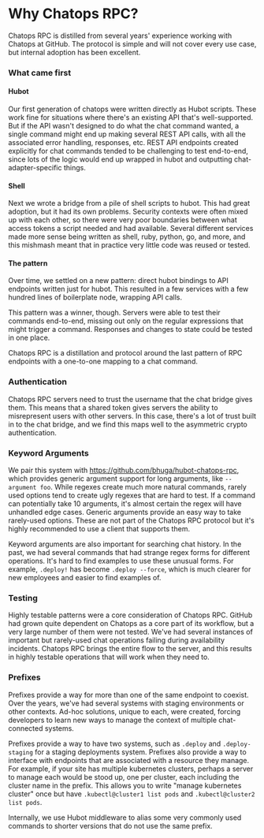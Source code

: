 # Why Chatops RPC?

Chatops RPC is distilled from several years' experience working with Chatops
at GitHub. The protocol is simple and will not cover every use case, but
internal adoption has been excellent.

### What came first

#### Hubot

Our first generation of chatops were written directly as Hubot scripts. These
work fine for situations where there's an existing API that's well-supported.
But if the API wasn't designed to do what the chat command wanted, a single
command might end up making several REST API calls, with all the associated
error handling, responses, etc. REST API endpoints created explicitly for chat
commands tended to be challenging to test end-to-end, since lots of the
logic would end up wrapped in hubot and outputting chat-adapter-specific things.

#### Shell

Next we wrote a bridge from a pile of shell scripts to hubot. This had great
adoption, but it had its own problems. Security contexts were often mixed up
with each other, so there were very poor boundaries between what access tokens
a script needed and had available. Several different services made more
sense being written as shell, ruby, python, go, and more, and this mishmash
meant that in practice very little code was reused or tested.

#### The pattern

Over time, we settled on a new pattern: direct hubot bindings to API endpoints
written just for hubot. This resulted in a few services with a few hundred
lines of boilerplate node, wrapping API calls.

This pattern was a winner, though. Servers were able to test their commands
end-to-end, missing out only on the regular expressions that might trigger a
command. Responses and changes to state could be tested in one place.

Chatops RPC is a distillation and protocol around the last pattern of RPC
endpoints with a one-to-one mapping to a chat command.

### Authentication

Chatops RPC servers need to trust the username that the chat bridge gives them.
This means that a shared token gives servers the ability to misrepresent users
with other servers. In this case, there's a lot of trust built in to the chat
bridge, and we find this maps well to the asymmetric crypto authentication.

### Keyword Arguments

We pair this system with <https://github.com/bhuga/hubot-chatops-rpc>, which
provides generic argument support for long arguments, like `--argument foo`.
While regexes create much more natural commands, rarely used options tend to
create ugly regexes that are hard to test. If a command can potentially take 10
arguments, it's almost certain the regex will have unhandled edge cases. Generic
arguments provide an easy way to take rarely-used options. These are not part
of the Chatops RPC protocol but it's highly recommended to use a client that
supports them.

Keyword arguments are also important for searching chat history. In the past, we
had several commands that had strange regex forms for different operations. It's
hard to find examples to use these unusual forms. For example, `.deploy!` has
become `.deploy --force`, which is much clearer for new employees and easier to
find examples of.

### Testing

Highly testable patterns were a core consideration of Chatops RPC. GitHub had
grown quite dependent on Chatops as a core part of its workflow, but a very
large number of them were not tested. We've had several instances of important
but rarely-used chat operations failing during availability incidents. Chatops
RPC brings the entire flow to the server, and this results in highly testable
operations that will work when they need to.

### Prefixes

Prefixes provide a way for more than one of the same endpoint to coexist. Over
the years, we've had several systems with staging environments or other
contexts. Ad-hoc solutions, unique to each, were created, forcing developers to
learn new ways to manage the context of multiple chat-connected systems.

Prefixes provide a way to have two systems, such as `.deploy` and
`.deploy-staging` for a staging deployments system. Prefixes also provide a way
to interface with endpoints that are associated with a resource they manage. For
example, if your site has multiple kubernetes clusters, perhaps a server to
manage each would be stood up, one per cluster, each including the cluster
name in the prefix. This allows you to write "manage kubernetes cluster" once
but have `.kubectl@cluster1 list pods` and `.kubectl@cluster2 list pods`.

Internally, we use Hubot middleware to alias some very commonly used commands
to shorter versions that do not use the same prefix.
